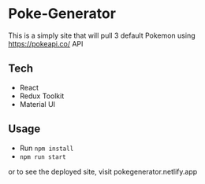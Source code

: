 # Poke-Generator
This is a simply site that will pull 3 default Pokemon using https://pokeapi.co/ API

## Tech
- React
- Redux Toolkit
- Material UI

## Usage
- Run `npm install`
- `npm run start`

or to see the deployed site, visit pokegenerator.netlify.app